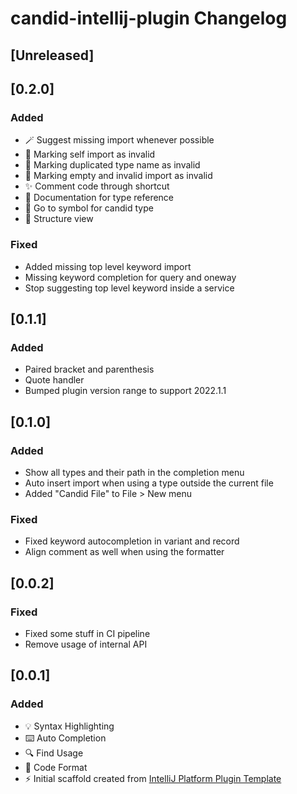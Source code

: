 <!-- Keep a Changelog guide -> https://keepachangelog.com -->

# candid-intellij-plugin Changelog

## [Unreleased]

## [0.2.0]
### Added
- 🪄 Suggest missing import whenever possible
- ️🧐 Marking self import as invalid
- ️🧐 Marking duplicated type name as invalid
- ️🧐 Marking empty and invalid import as invalid
- ✨ Comment code through shortcut
- 📝 Documentation for type reference
- 🔎 Go to symbol for candid type
- 📝 Structure view

### Fixed
- Added missing top level keyword import
- Missing keyword completion for query and oneway
- Stop suggesting top level keyword inside a service

## [0.1.1]
### Added
- Paired bracket and parenthesis
- Quote handler
- Bumped plugin version range to support 2022.1.1

## [0.1.0]
### Added
- Show all types and their path in the completion menu
- Auto insert import when using a type outside the current file
- Added "Candid File" to File > New menu

### Fixed
- Fixed keyword autocompletion in variant and record
- Align comment as well when using the formatter

## [0.0.2]
### Fixed
- Fixed some stuff in CI pipeline
- Remove usage of internal API

## [0.0.1]
### Added
- 💡 Syntax Highlighting
- ⌨️ Auto Completion
- 🔍 Find Usage
- 💄 Code Format
- ⚡ Initial scaffold created from [IntelliJ Platform Plugin Template](https://github.com/JetBrains/intellij-platform-plugin-template)